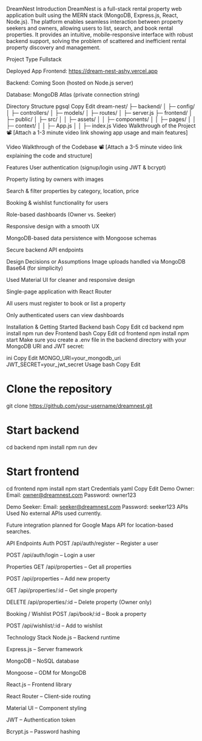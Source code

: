 DreamNest
Introduction
DreamNest is a full-stack rental property web application built using the MERN stack (MongoDB, Express.js, React, Node.js). The platform enables seamless interaction between property seekers and owners, allowing users to list, search, and book rental properties. It provides an intuitive, mobile-responsive interface with robust backend support, solving the problem of scattered and inefficient rental property discovery and management.

Project Type
Fullstack

Deployed App
Frontend: https://dream-nest-ashy.vercel.app

Backend: Coming Soon (hosted on Node.js server)

Database: MongoDB Atlas (private connection string)

Directory Structure
pgsql
Copy
Edit
dream-nest/
├─ backend/
│  ├─ config/
│  ├─ controllers/
│  ├─ models/
│  ├─ routes/
│  ├─ server.js
├─ frontend/
│  ├─ public/
│  ├─ src/
│  │  ├─ assets/
│  │  ├─ components/
│  │  ├─ pages/
│  │  ├─ context/
│  │  ├─ App.js
│  │  ├─ index.js
Video Walkthrough of the Project
📽️ [Attach a 1-3 minute video link showing app usage and main features]

Video Walkthrough of the Codebase
📽️ [Attach a 3-5 minute video link explaining the code and structure]

Features
User authentication (signup/login using JWT & bcrypt)

Property listing by owners with images

Search & filter properties by category, location, price

Booking & wishlist functionality for users

Role-based dashboards (Owner vs. Seeker)

Responsive design with a smooth UX

MongoDB-based data persistence with Mongoose schemas

Secure backend API endpoints

Design Decisions or Assumptions
Image uploads handled via MongoDB Base64 (for simplicity)

Used Material UI for cleaner and responsive design

Single-page application with React Router

All users must register to book or list a property

Only authenticated users can view dashboards

Installation & Getting Started
Backend
bash
Copy
Edit
cd backend
npm install
npm run dev
Frontend
bash
Copy
Edit
cd frontend
npm install
npm start
Make sure you create a .env file in the backend directory with your MongoDB URI and JWT secret:

ini
Copy
Edit
MONGO_URI=your_mongodb_uri
JWT_SECRET=your_jwt_secret
Usage
bash
Copy
Edit
# Clone the repository
git clone https://github.com/your-username/dreamnest.git

# Start backend
cd backend
npm install
npm run dev

# Start frontend
cd frontend
npm install
npm start
Credentials
yaml
Copy
Edit
Demo Owner:
Email: owner@dreamnest.com
Password: owner123

Demo Seeker:
Email: seeker@dreamnest.com
Password: seeker123
APIs Used
No external APIs used currently.

Future integration planned for Google Maps API for location-based searches.

API Endpoints
Auth
POST /api/auth/register – Register a user

POST /api/auth/login – Login a user

Properties
GET /api/properties – Get all properties

POST /api/properties – Add new property

GET /api/properties/:id – Get single property

DELETE /api/properties/:id – Delete property (Owner only)

Booking / Wishlist
POST /api/book/:id – Book a property

POST /api/wishlist/:id – Add to wishlist

Technology Stack
Node.js – Backend runtime

Express.js – Server framework

MongoDB – NoSQL database

Mongoose – ODM for MongoDB

React.js – Frontend library

React Router – Client-side routing

Material UI – Component styling

JWT – Authentication token

Bcrypt.js – Password hashing

